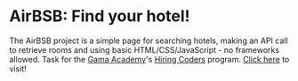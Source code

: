 # AirBSB: Find your hotel!

The AirBSB project is a simple page for searching hotels, making an API call to retrieve rooms and using basic HTML/CSS/JavaScript - no frameworks allowed. Task for the [Gama Academy](https://gama.academy/)'s [Hiring Coders](https://hiringcoders.gama.academy/) program.
[Click here](https://filipeabelha-airbsb.netlify.app/) to visit!
